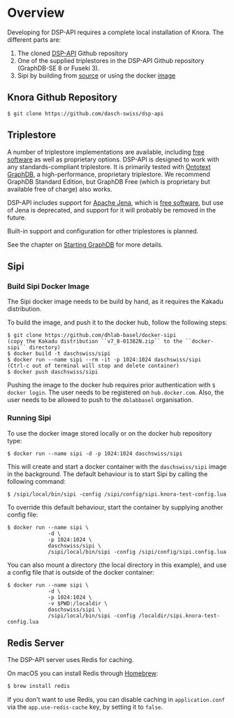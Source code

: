 <!---
Copyright © 2015-2021 the contributors (see Contributors.md).

This file is part of DSP — DaSCH Service Platform.

DSP is free software: you can redistribute it and/or modify
it under the terms of the GNU Affero General Public License as published
by the Free Software Foundation, either version 3 of the License, or
(at your option) any later version.

DSP is distributed in the hope that it will be useful,
but WITHOUT ANY WARRANTY; without even the implied warranty of
MERCHANTABILITY or FITNESS FOR A PARTICULAR PURPOSE.  See the
GNU Affero General Public License for more details.

You should have received a copy of the GNU Affero General Public
License along with DSP. If not, see <http://www.gnu.org/licenses/>.
-->

# Overview

Developing for DSP-API requires a complete local installation of Knora. The different parts are:

1. The cloned [DSP-API](https://github.com/dasch-swiss/dsp-api) Github repository
1. One of the supplied triplestores in the DSP-API Github repository
   (GraphDB-SE 8 or Fuseki 3).
1. Sipi by building from
   [source](https://github.com/dasch-swiss/sipi) or using the docker
   [image](https://hub.docker.com/r/daschswiss/sipi/)

## Knora Github Repository

    $ git clone https://github.com/dasch-swiss/dsp-api

## Triplestore

A number of triplestore implementations are available,
including [free software](http://www.gnu.org/philosophy/free-sw.en.html) as well as proprietary options. DSP-API is
designed to work with any standards-compliant triplestore. It is primarily tested
with [Ontotext GraphDB](http://ontotext.com/products/graphdb/), a high-performance, proprietary triplestore. We
recommend GraphDB Standard Edition, but GraphDB Free (which is proprietary but available free of charge) also works.

DSP-API includes support for [Apache Jena](https://jena.apache.org/), which
is [free software](http://www.gnu.org/philosophy/free-sw.en.html), but use of Jena is deprecated, and support for it
will probably be removed in the future.

Built-in support and configuration for other triplestores is planned.

See the chapter on [Starting GraphDB](graphdb.md) for more details.

## Sipi

### Build Sipi Docker Image

The Sipi docker image needs to be build by hand, as it requires the Kakadu distribution.

To build the image, and push it to the docker hub, follow the following steps:

```
$ git clone https://github.com/dhlab-basel/docker-sipi
(copy the Kakadu distribution ``v7_8-01382N.zip`` to the ``docker-sipi`` directory)
$ docker build -t daschswiss/sipi
$ docker run --name sipi --rm -it -p 1024:1024 daschswiss/sipi
(Ctrl-c out of terminal will stop and delete container)
$ docker push daschswiss/sipi
```

Pushing the image to the docker hub requires prior authentication with
`$ docker login`. The user needs to be registered on `hub.docker.com`. Also, the user needs to be allowed to push to
the `dblabbasel`
organisation.

### Running Sipi

To use the docker image stored locally or on the docker hub repository type:

```
$ docker run --name sipi -d -p 1024:1024 daschswiss/sipi
```

This will create and start a docker container with the `daschswiss/sipi`
image in the background. The default behaviour is to start Sipi by calling the following command:

```
$ /sipi/local/bin/sipi -config /sipi/config/sipi.knora-test-config.lua
```

To override this default behaviour, start the container by supplying another config file:

```
$ docker run --name sipi \
             -d \
             -p 1024:1024 \
             daschswiss/sipi \
             /sipi/local/bin/sipi -config /sipi/config/sipi.config.lua
```

You can also mount a directory (the local directory in this example), and use a config file that is outside of the
docker container:

```
$ docker run --name sipi \
             -d \
             -p 1024:1024 \
             -v $PWD:/localdir \
             daschswiss/sipi \
             /sipi/local/bin/sipi -config /localdir/sipi.knora-test-config.lua
```

## Redis Server

The DSP-API server uses Redis for caching.

On macOS you can install Redis through [Homebrew](https://brew.sh):

```bash
$ brew install redis
```

If you don't want to use Redis, you can disable caching in `application.conf`
via the `app.use-redis-cache` key, by setting it to `false`.
